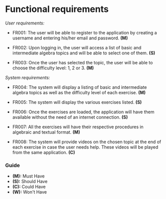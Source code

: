 # Functional requirements

_User requirements:_

* FR001: The user will be able to register to the application by creating a username and entering his/her email and password. **(M)**

* FR002: Upon logging in, the user will access a list of basic and intermediate algebra topics and will be able to select one of them. **(S)**

* FR003: Once the user has selected the topic, the user will be able to choose the difficulty level: 1, 2 or 3. **(M)**


_System requirements:_

* FR004: The system will display a listing of basic and intermediate algebra topics as well as the difficulty level of each exercise. **(M)**

* FR005: The system will display the various exercises listed. **(S)**

* FR006: Once the exercises are loaded, the application will have them available without the need of an internet connection. **(S)**

* FR007: All the exercises will have their respective procedures in algebraic and textual format. **(M)**

* FR008: The system will provide videos on the chosen topic at the end of each exercise in case the user needs help. These videos will be played from the same application. **(C)**

### Guide
+ **(M):** Must Have
+ **(S):** Should Have
+ **(C):** Could Have
+ **(W):** Won't Have
